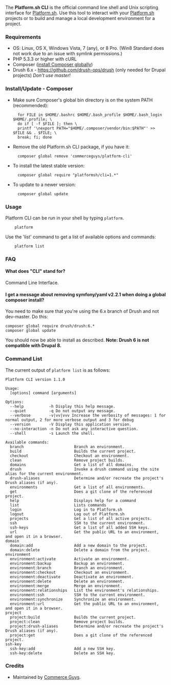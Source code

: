 The **Platform.sh CLI** is the official command line shell and Unix scripting interface for [Platform.sh](https://platform.sh). Use this tool to interact with your [Platform.sh](https://platform.sh) projects or to build and manage a local development environment for a project.

### Requirements

* OS: Linux, OS X, Windows Vista, 7 (any), or 8 Pro. (Win8 Standard does not work due to an issue with symlink permissions.)
* PHP 5.3.3 or higher with cURL
* Composer ([install Composer globally](https://getcomposer.org/doc/00-intro.md#globally))
* Drush 6.x - https://github.com/drush-ops/drush (only needed for Drupal projects) *Don't use master!*

### Install/Update - Composer

* Make sure Composer's global bin directory is on the system PATH (recommended):

        for FILE in $HOME/.bashrc $HOME/.bash_profile $HOME/.bash_login $HOME/.profile; \
        do if [ -f $FILE ]; then \
        printf '\nexport PATH="$HOME/.composer/vendor/bin:$PATH"' >> $FILE && . $FILE; \
        break; fi; done

* Remove the old Platform.sh CLI package, if you have it:

        composer global remove 'commerceguys/platform-cli'

* To install the latest stable version:

        composer global require "platformsh/cli=1.*"

* To update to a newer version:

        composer global update

### Usage

Platform CLI can be run in your shell by typing `platform`.

        platform

Use the 'list' command to get a list of available options and commands:

        platform list

### FAQ

#### What does "CLI" stand for?
Command Line Interface.

#### I get a message about removing symfony/yaml v2.2.1 when doing a global composer install?
You need to make sure that you're using the 6.x branch of Drush and not dev-master. Do this:

```
composer global require drush/drush:6.*
composer global update
```

You should now be able to install as described. **Note: Drush 6 is not compatible with Drupal 8.**

### Command List

The current output of `platform list` is as follows:

```
Platform CLI version 1.1.0

Usage:
  [options] command [arguments]

Options:
  --help           -h Display this help message.
  --quiet          -q Do not output any message.
  --verbose        -v|vv|vvv Increase the verbosity of messages: 1 for normal output, 2 for more verbose output and 3 for debug
  --version        -V Display this application version.
  --no-interaction -n Do not ask any interactive question.
  --shell          -s Launch the shell.

Available commands:
  branch                      Branch an environment.
  build                       Builds the current project.
  checkout                    Checkout an environment.
  clean                       Remove project builds.
  domains                     Get a list of all domains.
  drush                       Invoke a drush command using the site alias for the current environment.
  drush-aliases               Determine and/or recreate the project's Drush aliases (if any).
  environments                Get a list of all environments.
  get                         Does a git clone of the referenced project.
  help                        Displays help for a command
  list                        Lists commands
  login                       Log in to Platform.sh
  logout                      Log out of Platform.sh
  projects                    Get a list of all active projects.
  ssh                         SSH to the current environment.
  ssh-keys                    Get a list of all added SSH keys.
  url                         Get the public URL to an environment, and open it in a browser.
domain
  domain:add                  Add a new domain to the project.
  domain:delete               Delete a domain from the project.
environment
  environment:activate        Activate an environment.
  environment:backup          Backup an environment.
  environment:branch          Branch an environment.
  environment:checkout        Checkout an environment.
  environment:deactivate      Deactivate an environment.
  environment:delete          Delete an environment.
  environment:merge           Merge an environment.
  environment:relationships   List the environment's relationships.
  environment:ssh             SSH to the current environment.
  environment:synchronize     Synchronize an environment.
  environment:url             Get the public URL to an environment, and open it in a browser.
project
  project:build               Builds the current project.
  project:clean               Remove project builds.
  project:drush-aliases       Determine and/or recreate the project's Drush aliases (if any).
  project:get                 Does a git clone of the referenced project.
ssh-key
  ssh-key:add                 Add a new SSH key.
  ssh-key:delete              Delete an SSH key.
```

### Credits

* Maintained by [Commerce Guys](https://commerceguys.com).
